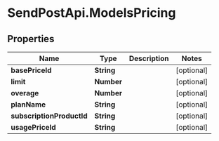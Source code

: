 # SendPostApi.ModelsPricing

## Properties
Name | Type | Description | Notes
------------ | ------------- | ------------- | -------------
**basePriceId** | **String** |  | [optional] 
**limit** | **Number** |  | [optional] 
**overage** | **Number** |  | [optional] 
**planName** | **String** |  | [optional] 
**subscriptionProductId** | **String** |  | [optional] 
**usagePriceId** | **String** |  | [optional] 


